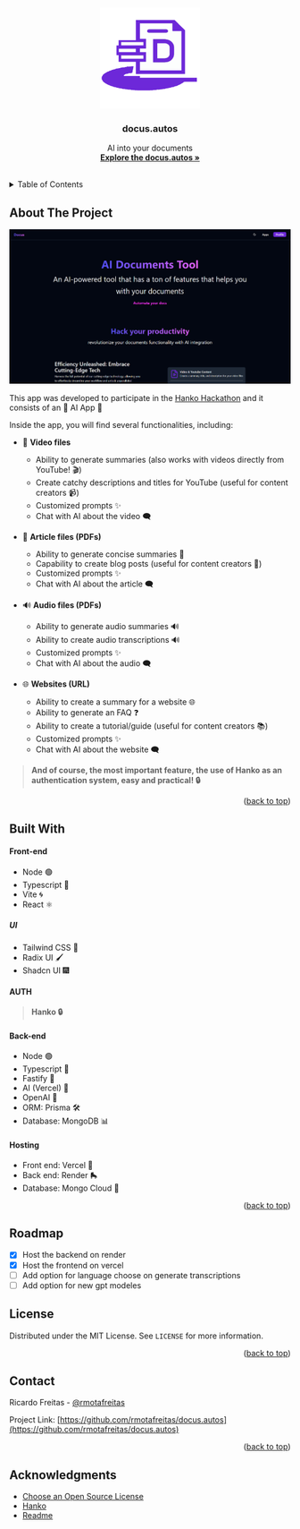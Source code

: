 <a name="readme-top" id="readme-top"></a>

<!-- PROJECT LOGO -->
<br />
<div align="center">
  <a href="https://docus-autos.vercel.app/">
    <img src="./web/public/icon.png" alt="Logo" width="180" height="180">
  </a>

  <h3 align="center">docus.autos</h3>

  <p align="center">
    AI into your documents
    <br />
    <a href="https://docus-autos.vercel.app/"><strong>Explore the docus.autos »</strong></a>
    <br />
    <br />
  </p>
</div>

<!-- TABLE OF CONTENTS -->
<details>
  <summary>Table of Contents</summary>
  <ol>
    <li>
      <a href="#about-the-project">About The Project</a>
    </li>
    <li>
        <a href="#built-with">Built with</a>
        <ul>
            <li><a href="#front-end">Front end</a></li>
            <li><a href="#ui">UI</a></li>
            <li><a href="#auth">Auth</a></li>
            <li><a href="#back-end">Back end</a></li>
            <li><a href="#hosting">Hosting</a></li>
      </ul>
    </li>
    <li><a href="#roadmap">Roadmap</a></li>
    <li><a href="#license">License</a></li>
    <li><a href="#contact">Contact</a></li>
    <li><a href="#acknowledgments">Acknowledgments</a></li>
  </ol>
</details>

<!-- ABOUT THE PROJECT -->

## About The Project

[![Product Name Screen Shot](./web/public/screen.png)](https://docus-autos.vercel.app/)

This app was developed to participate in the [Hanko Hackathon](https://www.hanko.io/hackathon) and it consists of an 🚀 AI App 🤖

Inside the app, you will find several functionalities, including:

- 🎥 **Video files**

  - Ability to generate summaries (also works with videos directly from YouTube! 🎬)
  - Create catchy descriptions and titles for YouTube (useful for content creators 📹)
  - Customized prompts ✨
  - Chat with AI about the video 🗨️

- 📄 **Article files (PDFs)**

  - Ability to generate concise summaries 📝
  - Capability to create blog posts (useful for content creators 📝)
  - Customized prompts ✨
  - Chat with AI about the article 🗨️

- 🔊 **Audio files (PDFs)**

  - Ability to generate audio summaries 🔊
  - Ability to create audio transcriptions 🔊
  - Customized prompts ✨
  - Chat with AI about the audio 🗨️

- 🌐 **Websites (URL)**
  - Ability to create a summary for a website 🌐
  - Ability to generate an FAQ ❓
  - Ability to create a tutorial/guide (useful for content creators 📚)
  - Customized prompts ✨
  - Chat with AI about the website 🗨️

> <strong>And of course, the most important feature, the use of Hanko as an authentication system, easy and practical! 🔒</strong>

<p align="right">(<a href="#readme-top">back to top</a>)</p>

## Built With

#### Front-end

- Node 🟢
- Typescript 📘
- Vite 🌀
- React ⚛️

##### UI

- Tailwind CSS 🎨
- Radix UI 🖌️
- Shadcn UI 🎆

#### AUTH

> <strong> Hanko 🔒</strong>

#### Back-end

- Node 🟢
- Typescript 📘
- Fastify 🚀
- AI (Vercel) 🤖
- OpenAI 🧠
- ORM: Prisma 🛠️
- Database: MongoDB 📊

#### Hosting

- Front end: Vercel 🔼
- Back end: Render 🛼
- Database: Mongo Cloud 🌿

<p align="right">(<a href="#readme-top">back to top</a>)</p>

## Roadmap

- [x] Host the backend on render
- [x] Host the frontend on vercel
- [ ] Add option for language choose on generate transcriptions
- [ ] Add option for new gpt modeles

## License

Distributed under the MIT License. See `LICENSE` for more information.

<p align="right">(<a href="#readme-top">back to top</a>)</p>

<!-- CONTACT -->

## Contact

Ricardo Freitas - [@rmotafreitas](https://x.com/rmotafreitas)

Project Link: [https://github.com/rmotafreitas/docus.autos](https://github.com/rmotafreitas/docus.autos)

<p align="right">(<a href="#readme-top">back to top</a>)</p>

<!-- ACKNOWLEDGMENTS -->

## Acknowledgments

- [Choose an Open Source License](https://choosealicense.com)
- [Hanko](https://www.hanko.io)
- [Readme](https://github.com/othneildrew/Best-README-Template)
